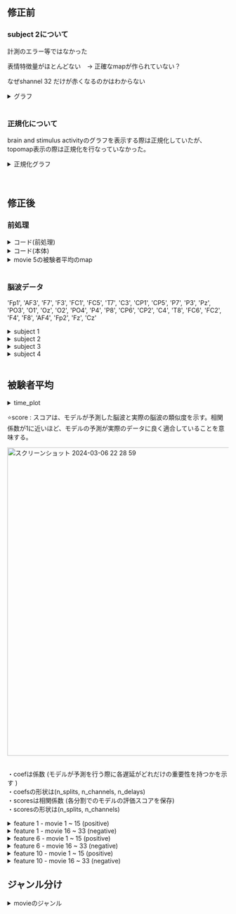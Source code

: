 
## 修正前

### subject 2について

計測のエラー等ではなかった　　

表情特徴量がほとんどない　→  正確なmapが作られていない？　　

なぜshannel 32 だけが赤くなるのかはわからない　　

<details><summary>グラフ</summary>
   
 <br> 
 
movie 14 - feature - subject 2  　　

<img width="900" alt="スクリーンショット 2024-03-05 10 18 33" src="https://github.com/am-da/mTRF/assets/112613519/e416b911-3933-40b0-97c1-fa5d6e3aec09">
<img width="800" alt="スクリーンショット 2024-03-05 10 18 22" src="https://github.com/am-da/mTRF/assets/112613519/97ee550f-6afe-49de-8291-eb1a71c9d191">  
</details>
  
 <br>  



### 正規化について

brain and stimulus activityのグラフを表示する際は正規化していたが、topomap表示の際は正規化を行なっていなかった。

<details><summary>正規化グラフ</summary>
<img width="855" alt="スクリーンショット 2024-03-05 10 32 44" src="https://github.com/am-da/mTRF/assets/112613519/8750cfe7-4a12-491e-9747-d2bd940a331c">
</details>
  
 <br> 


 <br> 



## 修正後

### 前処理

<details><summary>コード(前処理)</summary>
   
```python
import mne

data_nums = range(1, 23)

for data_num in data_nums:
    print(data_num)
    raw = mne.io.read_raw_bdf(f'/Users/ami/PycharmProjects/UCSD_pycharm/UCSD/DEAP_data/data_original/s{data_num:02d}.bdf', preload=True)
    brain_channels = list(range(0, 32))
    raw_brain = raw.copy().pick_channels([raw.ch_names[i] for i in brain_channels])
    raw_brain.filter(1, 50, fir_design='firwin')
    raw_brain.resample(128)
    raw_brain.set_eeg_reference('average', projection=True)
    raw_brain.apply_proj()
    output_path = f'/Users/ami/PycharmProjects/UCSD_pycharm/UCSD/prepro_{data_num:02d}.fif'  # 保存先のファイルパスを指定
    raw_brain.save(output_path, overwrite=True)  # ファイルを上書き保存

```
</details>

<details><summary>コード(本体)</summary>
   
```python

import numpy as np
import matplotlib.pyplot as plt
import mne
from mne.decoding import ReceptiveField
from sklearn.model_selection import KFold
import pandas as pd

start_times_df = f"/Users/ami/PycharmProjects/UCSD_pycharm/UCSD/time_list.csv"
start_times = pd.read_csv(start_times_df)

movie_numbers = range(1, 4) # 動画の番号 (1~40)
feature_numbers = range(1, 3) # 特徴量17
subject_numbers = range(1, 22) # 被験者数22人

for movie_number in movie_numbers:
    for feature_number in feature_numbers:
        all_raw_data = np.zeros((32, 7681))
        all_face_data = np.zeros(3000)
        for subject_number in subject_numbers:
            start_time = start_times.iloc[movie_number-1, subject_number] # 「注意」movienumber-1　は固定
            eeg_path = f"/Users/ami/PycharmProjects/UCSD_pycharm/UCSD/prepro_{subject_number:02d}.fif"
            face_path = f"/Users/ami/PycharmProjects/UCSD_pycharm/UCSD/result_mix/{subject_number}/out_extract_{subject_number:02d}/extracted_data{subject_number:02d}_{movie_number:02d}.csv"
            raw = mne.io.read_raw_fif(eeg_path, preload=True) #EEGデータの読み込み
            sfreq = raw.info['sfreq']  # サンプリング周波数を取得
            print("sfreq : ", sfreq)
            n_channels = len(raw.ch_names) # 変更！
            # decim = 2  # (任意の変数)
            # sfreq /= decim
            face_data = pd.read_csv(face_path) #faceデータ読み込み
            face = face_data.iloc[:, feature_number].values #指定された列のfaceデータを読み込む(1から17)
            # face = mne.filter.resample(face.astype(float), down=decim, npad="auto") #faceデータのダウンサンプリング
            # raw = raw.copy().resample(sfreq)  # RawArrayをコピーしてリサンプル
            end_time = start_time + 60
            raw.crop(tmin=start_time, tmax=end_time)  # 指定した時間帯のデータを抽出
            # info インスタンスは、MNE-Pythonで使用されるデータに関する情報を保持するためのオブジェクト
            info = mne.create_info(raw.ch_names, sfreq, "eeg") #変更 !
            data = raw.get_data()  # EEGデータを取得
            # data = data[:-1, :]  # 32チャンネル目を除外 変更　！
            print(data.shape)
            all_raw_data += data
            all_face_data += face
        average_raw_data = all_raw_data / 22
        average_face_data = all_face_data / 22
        raw = mne.io.RawArray(average_raw_data, info)  # データ(n_channels, n_times)とinfo(channel名など)を合わせて新しいRawArrayを作成
        face = average_face_data


        tmin, tmax = -0.5, 0.5 # 考慮する遅延時間の範囲を設定
        # ReceptiveField クラスのインスタンスを作成。時間遅れ脳波相関解析を実行するためのもの。
        # 与えられた時間範囲、サンプリング周波数、特徴量の名前、評価値の推定量、スコアリング方法などを指定
        rf = ReceptiveField(tmin, tmax, sfreq, feature_names=["envelope"], estimator=1.0, scoring="corrcoef")
        n_delays = int((tmax - tmin) * sfreq) + 2 # 時間遅れの数を計算
        n_splits = 3 # 交差検証のための分割数を設定し、KFoldクラスを初期化
        cv = KFold(n_splits)
        face = face.T # モデル用にデータを準備。faceデータを転置し
        Y, _ = raw[:] # モデルの出力データ(EEG)Yを取得。
        Y = Y.T

        # faceとEEGの間の線形関係を評価するために、モデルを学習させる
        # スプリットごとにモデルを適合させ、予測/テストを繰り返す
        coefs = np.zeros((n_splits, n_channels, n_delays))  # 係数：モデルが予測を行う際に各遅延がどれだけの重要性を持つか
        scores = np.zeros((n_splits, n_channels))  # 相関係数

        for ii, (train, test) in enumerate(cv.split(face)):
            print("split %s / %s" % (ii + 1, n_splits))
            print("face.shape", face[train].shape)  # faceは元々1次元
            X_train = face[train][:, np.newaxis]  # 多くの機械学習モデルが二次元の入力を想定しているため、元の配列に新しい軸を追加
            rf.fit(X_train, Y[train])
            X_test = face[test][:, np.newaxis]
            scores[ii] = rf.score(X_test, Y[test]) # スコアを保存
            coefs2 = np.zeros((n_splits, n_channels, n_delays-1))
            coefs2[ii] = rf.coef_[:, 0, :]  # モデルの係数を保存
        times = np.linspace(tmin, tmax, n_delays-1) # 遅延のタイミングを計算。np.linspace()は、指定された範囲内で等間隔の数値を生成

        # 交差検証スプリットごとのスコアと係数を平均化 coefは係数、scoreは相関係数
        mean_coefs = coefs2.mean(axis=0)
        mean_scores = scores.mean(axis=0)

        # 各遅延時間に対する処理を行う
        positive_sums = []
        positive_counts = []

        # mean_coefs のデータを元に処理を行う
        # mean_coefs が 32x65 の2次元配列として与えられていると仮定
        # 各遅延時間に対してループを行います
        for i in range(mean_coefs.shape[1]):
            # 各遅延時間における正の値のみを抽出して合計します
            positive_sum = np.sum(mean_coefs[:, i][mean_coefs[:, i] > 0])
            positive_sums.append(positive_sum)
            # 各遅延時間における正の値の個数を数えます
            positive_count = np.sum(mean_coefs[:, i] > 0)
            positive_counts.append(positive_count)
        # 正の値の平均を計算します
        positive_means = [positive_sum / positive_count if positive_count > 0 else 0 for positive_sum, positive_count in zip(positive_sums, positive_counts)]
        # 最も正の平均値が大きい遅延時間を見つけます
        max_positive_mean_index = np.argmax(positive_means)
        max_positive_mean_delay = times[max_positive_mean_index]
        #max_positive_mean_delay = 0.28
        # 結果を出力します
        print("Delay time with maximum positive mean:", max_positive_mean_delay)


        # 平均予測スコアをプロット
        #fig, ax = plt.subplots() # 新しい図と軸を作成
        ix_chs = np.arange(n_channels) # チャンネルのインデックスを作成
        #ax.plot(ix_chs, mean_scores) # 平均予測スコアをプロット
        #ax.set(title="Mean prediction score", xlabel="Channel", ylabel="Score ($r$)")


        #ヒートマップ
        time_plot = max_positive_mean_delay  # 特定の時間をハイライト
        fig, ax = plt.subplots(figsize=(4, 8)) #  新しい図と軸を作成
        max_coef = mean_coefs.max()
        # 係数のヒートマップを描画
        ax.pcolormesh(
            times,
            ix_chs,
            mean_coefs,
            cmap="RdBu_r",
            vmin=-max_coef,
            vmax=max_coef,
            shading="gouraud",
        )
        ax.axvline(time_plot, ls="--", color="k", lw=2) # 特定の時間を縦線でハイライト

        # 軸のラベルとタイトルを設定し
        ax.set(
            xlabel="Delay (s)",
            ylabel="Channel",
            title="Mean Model\nCoefficients",
            xlim=times[[0, -1]],
            ylim=[len(ix_chs) - 1, 0],
            xticks=np.arange(tmin, tmax + 0.2, 0.2),
        )

        plt.setp(ax.get_xticklabels(), rotation=45)
        plt.tight_layout()
        plt.savefig(f"/Users/ami/PycharmProjects/UCSD_pycharm/UCSD/0306/heatmap_{movie_number}_{feature_number}.png")

        # topomap
        # 'times' 配列内で 'time_plot' に最も近い時間を探し、そのインデックスを 'ix_plot' に格納
        ix_plot = np.argmin(np.abs(time_plot - times))
        fig, ax = plt.subplots() # 新しい図と軸を作成
        # "biosemi32" テンプレートを使用して Montage オブジェクト 'easycap_montage' を作成
        easycap_montage = mne.channels.make_standard_montage("biosemi32")
        # チャンネル名、サンプリング周波数、チャンネルタイプを指定して空の 'info' オブジェクトを作成
        info = mne.create_info(ch_names=easycap_montage.ch_names, sfreq=128, ch_types='eeg')  # 変更　！
        info.set_montage(easycap_montage)

        # モデル係数のトポグラフィを描画
        mne.viz.plot_topomap(mean_coefs[:, ix_plot], pos=info, axes=ax, show=False, vlim=(-max_coef, max_coef))
        ax.set(title="Topomap of model coefficients\nfor delay %s" % ix_plot)
        plt.tight_layout()
        plt.savefig(f"/Users/ami/PycharmProjects/UCSD_pycharm/UCSD/0306/topomap_{movie_number}_{feature_number}.png")

```
</details>

<details><summary>movie 5の被験者平均のmap</summary>
   
修正前　　
   
   <img width="982" alt="スクリーンショット 2024-03-05 14 38 09" src="https://github.com/am-da/mTRF/assets/112613519/d612807b-9572-4938-bc35-f7dc8aa1ccea">

 <br> 



修正後 

<img width="828" alt="スクリーンショット 2024-03-05 14 38 34" src="https://github.com/am-da/mTRF/assets/112613519/14bb18f8-bc4b-422c-956b-500a7ecf72ff">
</details>

 <br> 
 
### 脳波データ
'Fp1', 'AF3', 'F7', 'F3', 'FC1', 'FC5', 'T7', 'C3', 'CP1', 'CP5', 'P7', 'P3', 'Pz', 'PO3', 'O1', 'Oz', 'O2', 'PO4', 'P4', 'P8', 'CP6', 'CP2', 'C4', 'T8', 'FC6', 'FC2', 'F4', 'F8', 'AF4', 'Fp2', 'Fz', 'Cz'

<details><summary>subject 1</summary>

### memo
CP2, C4, FC2, Czがノイズあり？！

### movie 1  
<img width="1000" alt="スクリーンショット 2024-03-05 13 37 36" src="https://github.com/am-da/mTRF/assets/112613519/e03c342c-abda-4ec1-b6ff-c4bcf727c3bf">
 <br> 

### movie 3
<img width="1000" alt="スクリーンショット 2024-03-05 13 59 35" src="https://github.com/am-da/mTRF/assets/112613519/eb143e39-3435-4751-868b-5c84322cb568">
 <br> 

### movie 4  
<img width="1000" alt="スクリーンショット 2024-03-05 13 43 20" src="https://github.com/am-da/mTRF/assets/112613519/e575248c-a096-4fe0-a96d-e8b5e067a23d">
<img width="1000" alt="スクリーンショット 2024-03-05 13 56 35" src="https://github.com/am-da/mTRF/assets/112613519/424818f6-5326-4647-b387-af2741b52aca">
 <br> 

### movie 5  
<img width="1000" alt="スクリーンショット 2024-03-05 13 54 46" src="https://github.com/am-da/mTRF/assets/112613519/ecf810dd-48d0-47d9-8ff8-2a8972321531">
 <br> 

### movie 9
<img width="1066" alt="スクリーンショット 2024-03-06 4 33 16" src="https://github.com/am-da/mTRF/assets/112613519/b2ee54d9-a1df-400e-9118-46aaa920d405">
 <br> 

### movie 10
若干ノイズあり？
<img width="1080" alt="スクリーンショット 2024-03-06 4 36 35" src="https://github.com/am-da/mTRF/assets/112613519/a363a75f-a686-4e02-8188-81efd4a5f4fc">
 <br> 

### movie 17
 <img width="1070" alt="スクリーンショット 2024-03-06 4 44 10" src="https://github.com/am-da/mTRF/assets/112613519/a58638f1-b685-44a2-a632-0205236b35a9">
 <br> 

### movie 19
<img width="1087" alt="スクリーンショット 2024-03-06 4 47 04" src="https://github.com/am-da/mTRF/assets/112613519/c1bd7b3f-5dd4-4768-b10c-4fb48c0cc900">
<img width="1074" alt="スクリーンショット 2024-03-06 4 47 32" src="https://github.com/am-da/mTRF/assets/112613519/00fc83a3-8ab5-4e8e-9802-2560b8496c20">
 <br> 
 
### movie 20
<img width="1085" alt="スクリーンショット 2024-03-06 4 49 13" src="https://github.com/am-da/mTRF/assets/112613519/906df10b-32a0-427e-8c7e-d46d15fa4697">
 <br> 

### movie 21
<img width="1068" alt="スクリーンショット 2024-03-06 4 50 24" src="https://github.com/am-da/mTRF/assets/112613519/fd9c32d0-1d02-4ea9-9840-3607a52e38a1">
<img width="1074" alt="スクリーンショット 2024-03-06 4 51 07" src="https://github.com/am-da/mTRF/assets/112613519/7ad6c7dc-0a3c-4f0b-bc22-2436e6a4f72d">
 <br> 

### movie 22
<img width="1068" alt="スクリーンショット 2024-03-06 4 52 24" src="https://github.com/am-da/mTRF/assets/112613519/f96ca742-6bbe-42cc-9d31-e83e430594f6">
<img width="1058" alt="スクリーンショット 2024-03-06 4 52 49" src="https://github.com/am-da/mTRF/assets/112613519/12afa2b2-ac05-49ac-86b0-03d66dda4aae">

### movie 23
<img width="1071" alt="スクリーンショット 2024-03-06 4 54 07" src="https://github.com/am-da/mTRF/assets/112613519/e3649571-bd05-4138-9978-7572f007c435">

### movie 29
<img width="1077" alt="スクリーンショット 2024-03-06 4 59 50" src="https://github.com/am-da/mTRF/assets/112613519/96d9f4f3-be08-4171-a2bf-f6b1b21a4550">

</details>



<details><summary>subject 2</summary>

### memo
・Fp2とO1乱れがち  

・movie22以降、T7のノイズ

### movie 1
<img width="1197" alt="スクリーンショット 2024-03-06 12 46 03" src="https://github.com/am-da/mTRF/assets/112613519/53a8e790-d270-45ac-b10f-d45702addcbf">
<img width="1192" alt="スクリーンショット 2024-03-06 12 46 27" src="https://github.com/am-da/mTRF/assets/112613519/c8c559d9-7203-45eb-b12c-3b0cd1337d56">
<img width="1196" alt="スクリーンショット 2024-03-06 12 46 46" src="https://github.com/am-da/mTRF/assets/112613519/75aaa6b1-f7c9-4178-ac12-23ec7c464a7b">
 <br>  <br> 

### movie 2
<img width="1186" alt="スクリーンショット 2024-03-06 12 48 04" src="https://github.com/am-da/mTRF/assets/112613519/3fb8c471-3f00-4d16-96de-3a1cd66f48c1">
<img width="1198" alt="スクリーンショット 2024-03-06 12 48 27" src="https://github.com/am-da/mTRF/assets/112613519/45b203a7-b1ee-4a73-b4ad-44d539227679">
<img width="1194" alt="スクリーンショット 2024-03-06 12 48 40" src="https://github.com/am-da/mTRF/assets/112613519/feafca4c-6a79-45ef-a77c-b95da57c3cc1">
<img width="1185" alt="スクリーンショット 2024-03-06 12 48 54" src="https://github.com/am-da/mTRF/assets/112613519/5d5c3327-26a0-4b03-bd85-7ea3c8ce178e">
 <br>  <br> 


### movie 3
<img width="1071" alt="スクリーンショット 2024-03-06 12 51 17" src="https://github.com/am-da/mTRF/assets/112613519/50f0d5a6-f5df-49a1-94d6-ced0871e298c">
<img width="1058" alt="スクリーンショット 2024-03-06 12 51 49" src="https://github.com/am-da/mTRF/assets/112613519/a5d49766-be8b-4259-a1b4-14939395efc8">
<img width="1056" alt="スクリーンショット 2024-03-06 12 52 10" src="https://github.com/am-da/mTRF/assets/112613519/85730eb0-1334-4c75-80ac-489442a3499e">
<img width="1063" alt="スクリーンショット 2024-03-06 12 52 24" src="https://github.com/am-da/mTRF/assets/112613519/28e82a36-9051-48a2-890e-d39315dcfaa9">
 <br>  <br> 

### movie 11
 
O1のノイズ  

<img width="1077" alt="スクリーンショット 2024-03-06 12 53 34" src="https://github.com/am-da/mTRF/assets/112613519/ec1031b1-db5e-4398-b6da-890eaa6a09f2">
<img width="1050" alt="スクリーンショット 2024-03-06 12 53 59" src="https://github.com/am-da/mTRF/assets/112613519/602f7623-0780-4ba0-992c-f5df1b4fe7d2">
 <br>  <br> 

### movie 12

O1

 <img width="1050" alt="スクリーンショット 2024-03-06 12 55 57" src="https://github.com/am-da/mTRF/assets/112613519/539dc64a-05f1-47ae-b7b1-6c57eca4bd3c">
 <br>  <br> 

### movie 14

<img width="1271" alt="スクリーンショット 2024-03-06 12 58 45" src="https://github.com/am-da/mTRF/assets/112613519/18d81f9b-b560-4156-b34f-ae21b8eb807a">
 <br>  <br> 

### movie 22

T7のノイズ

<img width="1277" alt="スクリーンショット 2024-03-06 13 02 14" src="https://github.com/am-da/mTRF/assets/112613519/744b6453-cca2-48d9-9f01-5b60d18937df">
 <br>  <br> 

### movie 23
<img width="1287" alt="スクリーンショット 2024-03-06 13 03 49" src="https://github.com/am-da/mTRF/assets/112613519/a01ffa02-70db-4784-9507-bacfef5bfb68">
 <br>  <br> 
 
### movie 24
<img width="1292" alt="スクリーンショット 2024-03-06 13 05 56" src="https://github.com/am-da/mTRF/assets/112613519/1f8e09d8-6df6-4afd-877c-4f94104bd3bf">
 <br>  <br> 

### movie 25
 <img width="1274" alt="スクリーンショット 2024-03-06 13 07 09" src="https://github.com/am-da/mTRF/assets/112613519/56a61e9b-232b-47b2-a3c1-052ea4c370d2">
 <br>  <br> 
 
### movie 26
<img width="1290" alt="スクリーンショット 2024-03-06 13 08 44" src="https://github.com/am-da/mTRF/assets/112613519/6a63321e-7607-4ee6-b2e3-fd788f5e103e">
 <br>  <br> 

### movie 31
<img width="1285" alt="スクリーンショット 2024-03-06 13 10 00" src="https://github.com/am-da/mTRF/assets/112613519/63f8edda-f1a2-40d5-b622-9cf9ce268a48">
<img width="1288" alt="スクリーンショット 2024-03-06 13 09 49" src="https://github.com/am-da/mTRF/assets/112613519/70bb6276-67d3-40bd-b493-72084acad8cc">
 <br>  <br> 

 ### movie 32
 <img width="1280" alt="スクリーンショット 2024-03-06 13 11 15" src="https://github.com/am-da/mTRF/assets/112613519/058aee22-c62e-4fa1-9ad1-b8ec7a0ed892">
 <br>  <br> 
</details>



<details><summary>subject 3</summary>

### memo
・全体的に綺麗  

・movie22, 23, 24でCP2,CP2,FC2, FC2, Czのノイズ

### movie 1
<img width="1273" alt="スクリーンショット 2024-03-06 13 14 27" src="https://github.com/am-da/mTRF/assets/112613519/43d03dca-cc85-42f5-88a0-d822f9893431">
 <br>  <br> 
 
### movie 2
<img width="1286" alt="スクリーンショット 2024-03-06 13 15 34" src="https://github.com/am-da/mTRF/assets/112613519/fb504eb4-8654-4baa-bca5-270dbc93deee">
<img width="1288" alt="スクリーンショット 2024-03-06 13 16 06" src="https://github.com/am-da/mTRF/assets/112613519/5565d95c-65bb-4d43-beb2-0430672a7392">
 <br>  <br> 

### movie 3
<img width="1292" alt="スクリーンショット 2024-03-06 13 17 45" src="https://github.com/am-da/mTRF/assets/112613519/a45b34e8-571b-4d0c-ba55-378bfc6c7766">
 <br>  <br> 

### movie 22
<img width="1270" alt="スクリーンショット 2024-03-06 13 34 13" src="https://github.com/am-da/mTRF/assets/112613519/3baeff25-b252-4177-b635-c79b741e818e">
 <br>  <br> 

### movie 32
<img width="1271" alt="スクリーンショット 2024-03-06 13 40 08" src="https://github.com/am-da/mTRF/assets/112613519/16a1ec9a-99cc-416e-89f1-33e9b87deb1d">
</details>


<details><summary>subject 4</summary>

### memo
・Fp1, AF3のノイズ


### movie 1

<img width="1215" alt="スクリーンショット 2024-03-06 16 16 07" src="https://github.com/am-da/mTRF/assets/112613519/7508c010-3851-4fca-83e0-4a0ec5c55dc4">
<img width="1282" alt="スクリーンショット 2024-03-06 16 27 02" src="https://github.com/am-da/mTRF/assets/112613519/f1bcdb12-ad49-4e08-b875-893a8e80bdbc">
 <br>  <br> 

### movie 2
<img width="1269" alt="スクリーンショット 2024-03-06 16 40 35" src="https://github.com/am-da/mTRF/assets/112613519/94c080c4-bd76-40d7-96e1-a757f3378755">
 <br>  <br> 
 
### movie 3
<img width="1285" alt="スクリーンショット 2024-03-06 16 41 23" src="https://github.com/am-da/mTRF/assets/112613519/e1f4e6b5-a939-4bf9-98c0-520df35082f6">
<img width="1244" alt="スクリーンショット 2024-03-06 16 42 07" src="https://github.com/am-da/mTRF/assets/112613519/0e1744db-4aac-41de-bbed-f49966a0fe7b">
 <br>  <br> 

 ### movie 11
 T8, AF4, FP2
 
 <img width="1279" alt="スクリーンショット 2024-03-06 16 43 55" src="https://github.com/am-da/mTRF/assets/112613519/dc0dcb9e-e1eb-46a3-8a5b-0882e7da5d7d">
 <br>  <br> 

### movie 12
全体的にノイズ

<img width="1281" alt="スクリーンショット 2024-03-06 16 45 26" src="https://github.com/am-da/mTRF/assets/112613519/043bdef3-a8e0-41d1-86b9-68508a67d117">
<img width="1296" alt="スクリーンショット 2024-03-06 16 45 59" src="https://github.com/am-da/mTRF/assets/112613519/f17402e7-97b4-4167-9eef-5513884e1223">
 <br>  <br> 

### movie 13

<img width="1286" alt="スクリーンショット 2024-03-06 16 47 23" src="https://github.com/am-da/mTRF/assets/112613519/95569995-ea91-4d98-b84f-a7621bab46d6">
<img width="1278" alt="スクリーンショット 2024-03-06 16 47 05" src="https://github.com/am-da/mTRF/assets/112613519/9c6a1fe0-bda9-410c-9e6a-83dcd75413f4">
 <br>  <br> 

### movie 14
・Fp1, AF3

### movie 15 ⭐️
<img width="1302" alt="スクリーンショット 2024-03-06 16 49 19" src="https://github.com/am-da/mTRF/assets/112613519/8e1251e7-336b-4cbd-9161-3730f124ee3e">
<img width="1301" alt="スクリーンショット 2024-03-06 16 49 59" src="https://github.com/am-da/mTRF/assets/112613519/a053883a-f084-4444-ba24-037940cd82cf">
 <br>  <br> 

### movie 16 
<img width="1281" alt="スクリーンショット 2024-03-06 16 51 01" src="https://github.com/am-da/mTRF/assets/112613519/c6c71639-3a31-4e3f-b6e4-c7b3c15e23cf">
 <br>  <br> 
 
### movie 22
<img width="1308" alt="スクリーンショット 2024-03-06 16 52 19" src="https://github.com/am-da/mTRF/assets/112613519/851e9379-8083-4e7e-be07-91dca75c22e6">
 <br>  <br> 

### movie 23
<img width="1312" alt="スクリーンショット 2024-03-06 16 53 41" src="https://github.com/am-da/mTRF/assets/112613519/182fa524-c964-47d6-b3e8-2500fc1ad35d">

### movie 24 ⭐️

<img width="1282" alt="スクリーンショット 2024-03-06 16 54 39" src="https://github.com/am-da/mTRF/assets/112613519/82c7f2ba-6b2e-4f89-86e4-5fe4923d500f">
<img width="1279" alt="スクリーンショット 2024-03-06 16 55 01" src="https://github.com/am-da/mTRF/assets/112613519/b9e39e10-8542-4f8f-a7fe-aaa5d8105d6b">
<img width="1278" alt="スクリーンショット 2024-03-06 16 55 16" src="https://github.com/am-da/mTRF/assets/112613519/731d471a-8312-472d-a25a-4abb037affd4">
</details>

 <br> 

## 被験者平均

<details><summary>time_plot</summary>

### time_plotの決め方を迷う
１. 係数の正の値の平均値が最大のものを選択
2. 係数が正であるものの数が最大のものを選択

### 1
<img width="700" alt="スクリーンショット 2024-03-06 22 20 20" src="https://github.com/am-da/mTRF/assets/112613519/9689dee2-2bac-42cf-9f15-5e58e09eb2aa">
 <br> 

### 2
<img width="697" alt="スクリーンショット 2024-03-06 22 11 13" src="https://github.com/am-da/mTRF/assets/112613519/92a51b4d-f942-4656-9ae9-8388590d4ab7">
</details>

⭐️score : スコアは、モデルが予測した脳波と実際の脳波の類似度を示す。相関係数が1に近いほど、モデルの予測が実際のデータに良く適合していることを意味する。  

<img width="700" alt="スクリーンショット 2024-03-06 22 28 59" src="https://github.com/am-da/mTRF/assets/112613519/ce46b922-813a-4824-acdb-b071f68cf434">
 <br>   <br> 
 
 
・coefは係数 (モデルが予測を行う際に各遅延がどれだけの重要性を持つかを示す )  
・coefsの形状は(n_splits, n_channels, n_delays)  
・scoresは相関係数 (各分割でのモデルの評価スコアを保存)  
・scoresの形状は(n_splits, n_channels)  



<details><summary> feature 1 - movie 1 ~ 15 (positive) </summary>

<details><summary> 自動 </summary>
<img width="1304" alt="スクリーンショット 2024-03-07 13 25 58" src="https://github.com/am-da/mTRF/assets/112613519/9296327f-88cf-425e-8a1b-2b41833a03e7">
</details>

<details><summary> movie 1 </summary>
<img width="876" alt="スクリーンショット 2024-03-07 13 51 49" src="https://github.com/am-da/mTRF/assets/112613519/668ab10c-ad38-4cfb-beaf-2865e1158c6f">
</details>

<img width="846" alt="スクリーンショット 2024-03-07 14 45 33" src="https://github.com/am-da/mTRF/assets/112613519/74ce1f58-c54d-487b-bb7a-898ef927d4ac">
</details>



<details><summary> feature 1 - movie 16 ~ 33 (negative) </summary>
<img width="837" alt="スクリーンショット 2024-03-07 14 44 14" src="https://github.com/am-da/mTRF/assets/112613519/84845a7b-a00c-4664-ac0c-30b8fcf9f548">

</details>




<details><summary> feature 6 - movie 1 ~ 15 (positive) </summary>

### movie 1 と 3
<img width="1358" alt="スクリーンショット 2024-03-07 14 59 48" src="https://github.com/am-da/mTRF/assets/112613519/70e0a86d-5346-49f3-ba5d-cea27c170eec">
</details>


<details><summary> feature 6 - movie 16 ~ 33 (negative) </summary>

</details>



<details><summary> feature 10 - movie 1 ~ 15 (positive) </summary>

</details>


<details><summary> feature 10 - movie 16 ~ 33 (negative) </summary>

</details>



## ジャンル分け

<details><summary>movieのジャンル</summary>
  
last fmの感情タグを反映。それ以外は空白。  

| subject | last.fm tag |
|:---:|:---:|
| 1 | fun |
| 2 | exciting |
| 3 | joy |
| 11 | happy |
| 12 | cheerful |
| 13 | love |
| 14 | happy |
| 15 | lovely |
| 16 | sentimental |
| 22 | sentimental |
| 23 | melancholy |
| 24 | sad |
| 25 | depressing |
| 26 | mellow |
| 31 | terrible |
| 32 | shock |
| 33 | hate |

</details>










